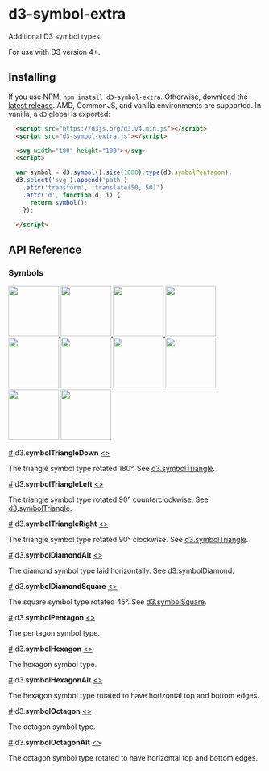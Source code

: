 # d3-symbol-extra
Additional D3 symbol types.

For use with D3 version 4+.

## Installing

If you use NPM, `npm install d3-symbol-extra`. Otherwise, download the
[latest release](https://github.com/YellowTugboat/d3-symbol-extra/releases/latest).
AMD, CommonJS, and vanilla environments are supported. In vanilla, a `d3` global is exported:

```html
  <script src="https://d3js.org/d3.v4.min.js"></script>
  <script src="d3-symbol-extra.js"></script>

  <svg width="100" height="100"></svg>
  <script>

  var symbol = d3.symbol().size(1000).type(d3.symbolPentagon);
  d3.select('svg').append('path')
    .attr('transform', 'translate(50, 50)')
    .attr('d', function(d, i) {
      return symbol();
    });

  </script>
```

## API Reference
### Symbols
<a href="#symbolTriangleDown"><img src="https://raw.githubusercontent.com/YellowTugboat/d3-symbol-extra/master/img/triangleDown.png" width="100" height="100">
<a href="#symbolTriangleLeft"><img src="https://raw.githubusercontent.com/YellowTugboat/d3-symbol-extra/master/img/triangleLeft.png" width="100" height="100">
<a href="#symbolTriangleRight"><img src="https://raw.githubusercontent.com/YellowTugboat/d3-symbol-extra/master/img/triangleRight.png" width="100" height="100">
<a href="#symbolDiamondAlt"><img src="https://raw.githubusercontent.com/YellowTugboat/d3-symbol-extra/master/img/diamondAlt.png" width="100" height="100"></a>
<a href="#symbolDiamondSquare"><img src="https://raw.githubusercontent.com/YellowTugboat/d3-symbol-extra/master/img/diamondSquare.png" width="100" height="100"></a>
<a href="#symbolPentagon"><img src="https://raw.githubusercontent.com/YellowTugboat/d3-symbol-extra/master/img/pentagon.png" width="100" height="100"></a>
<a href="#symbolHexagon"><img src="https://raw.githubusercontent.com/YellowTugboat/d3-symbol-extra/master/img/hexagon.png" width="100" height="100"></a>
<a href="#symbolHexagonAlt"><img src="https://raw.githubusercontent.com/YellowTugboat/d3-symbol-extra/master/img/hexagonAlt.png" width="100" height="100"></a>
<a href="#symbolOctagon"><img src="https://raw.githubusercontent.com/YellowTugboat/d3-symbol-extra/master/img/octagon.png" width="100" height="100"></a>
<a href="#symbolOctagonAlt"><img src="https://raw.githubusercontent.com/YellowTugboat/d3-symbol-extra/master/img/octagonAlt.png" width="100" height="100"></a>

<a name="symbolTriangleDown" href="#symbolTriangleDown">#</a> d3.<b>symbolTriangleDown</b> [<>](https://github.com/YellowTugboat/d3-symbol-extra/blob/master/src/triangle.js "Source")

The triangle symbol type rotated 180&deg;. See <a href="https://github.com/d3/d3-shape/blob/master/README.md#symbols">d3.symbolTriangle</a>.

<a name="symbolTriangleLeft" href="#symbolTriangleLeft">#</a> d3.<b>symbolTriangleLeft</b> [<>](https://github.com/YellowTugboat/d3-symbol-extra/blob/master/src/triangle.js "Source")

The triangle symbol type rotated 90&deg; counterclockwise. See <a href="https://github.com/d3/d3-shape/blob/master/README.md#symbols">d3.symbolTriangle</a>.

<a name="symbolTriangleRight" href="#symbolTriangleRight">#</a> d3.<b>symbolTriangleRight</b> [<>](https://github.com/YellowTugboat/d3-symbol-extra/blob/master/src/triangle.js "Source")

The triangle symbol type rotated 90&deg; clockwise. See <a href="https://github.com/d3/d3-shape/blob/master/README.md#symbols">d3.symbolTriangle</a>.

<a name="symbolDiamondAlt" href="#symbolDiamondAlt">#</a> d3.<b>symbolDiamondAlt</b> [<>](https://github.com/YellowTugboat/d3-symbol-extra/blob/master/src/diamond.js "Source")

The diamond symbol type laid horizontally. See <a href="https://github.com/d3/d3-shape/blob/master/README.md#symbols">d3.symbolDiamond</a>.

<a name="symbolDiamondSquare" href="#symbolDiamondSquare">#</a> d3.<b>symbolDiamondSquare</b> [<>](https://github.com/YellowTugboat/d3-symbol-extra/blob/master/src/diamond.js "Source")

The square symbol type rotated 45&deg;. See <a href="https://github.com/d3/d3-shape/blob/master/README.md#symbols">d3.symbolSquare</a>.

<a name="symbolPentagon" href="#symbolPentagon">#</a> d3.<b>symbolPentagon</b>
[<>](https://github.com/YellowTugboat/d3-symbol-extra/blob/master/src/pentagon.js "Source")

The pentagon symbol type.

<a name="symbolHexagon" href="#symbolHexagon">#</a> d3.<b>symbolHexagon</b>
[<>](https://github.com/YellowTugboat/d3-symbol-extra/blob/master/src/hexagon.js "Source")

The hexagon symbol type.

<a name="symbolHexagonAlt" href="#symbolHexagonAlt">#</a> d3.<b>symbolHexagonAlt</b> [<>](https://github.com/YellowTugboat/d3-symbol-extra/blob/master/src/hexagon.js "Source")

The hexagon symbol type rotated to have horizontal top and bottom edges.

<a name="symbolOctagon" href="#symbolOctagon">#</a> d3.<b>symbolOctagon</b>
[<>](https://github.com/YellowTugboat/d3-symbol-extra/blob/master/src/octagon.js "Source")

The octagon symbol type.

<a name="symbolOctagonAlt" href="#symbolOctagonAlt">#</a> d3.<b>symbolOctagonAlt</b> [<>](https://github.com/YellowTugboat/d3-symbol-extra/blob/master/src/octagon.js "Source")

The octagon symbol type rotated to have horizontal top and bottom edges.
